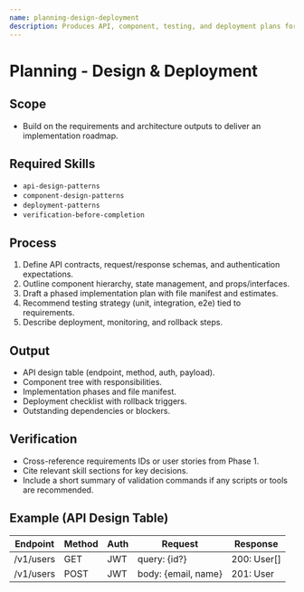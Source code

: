 ```yaml
---
name: planning-design-deployment
description: Produces API, component, testing, and deployment plans for the planning workflow. Loads api-design-patterns, component-design-patterns, deployment-patterns, and verification-before-completion.
---
```


# Planning - Design & Deployment

## Scope
- Build on the requirements and architecture outputs to deliver an implementation roadmap.

## Required Skills
- `api-design-patterns`
- `component-design-patterns`
- `deployment-patterns`
- `verification-before-completion`

## Process
1. Define API contracts, request/response schemas, and authentication expectations.
2. Outline component hierarchy, state management, and props/interfaces.
3. Draft a phased implementation plan with file manifest and estimates.
4. Recommend testing strategy (unit, integration, e2e) tied to requirements.
5. Describe deployment, monitoring, and rollback steps.

## Output
- API design table (endpoint, method, auth, payload).
- Component tree with responsibilities.
- Implementation phases and file manifest.
- Deployment checklist with rollback triggers.
- Outstanding dependencies or blockers.

## Verification
- Cross-reference requirements IDs or user stories from Phase 1.
- Cite relevant skill sections for key decisions.
- Include a short summary of validation commands if any scripts or tools are recommended.

## Example (API Design Table)
| Endpoint | Method | Auth | Request | Response |
|----------|--------|------|---------|----------|
| /v1/users | GET | JWT | query: {id?} | 200: User[] |
| /v1/users | POST | JWT | body: {email, name} | 201: User |
